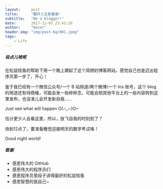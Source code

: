 ```yaml
---
layout:     post
title:      "翻开人生新篇章"
subtitle:   "Be a blogger!"
date:       2017-12-03 23:43:10
author:     "beier"
header-img: "img/post-bg/001.jpeg"
tags:
    - Life
---
```


##### 说点儿啥呢

在松鼠桂鱼的帮助下用一个晚上建起了这个简陋的博客网站，感觉自己也是迈出程序员第一步了，开心！

鉴于我已经有一个微信公众号/一个 B 站频道/两个微博/一个 Ins 账号，这个 blog 的用途还有待商榷，可能会发一些碎碎念，可能会把其他平台上的一些内容转到这里发布，也没准儿会开发新自我……

Just see what will happen O(∩_∩)O~

估计更少人会看这里，所以，放飞自我的时刻到了？



快到12点了，要准备睡觉迎接明天的数学考试咯！

Good night world!



##### 致谢

- 感恩伟大的 GitHub 
- 感恩伟大的程序员们
- 感恩程序员里段子讲得最好的松鼠桂鱼
- 感恩智慧的我自己~